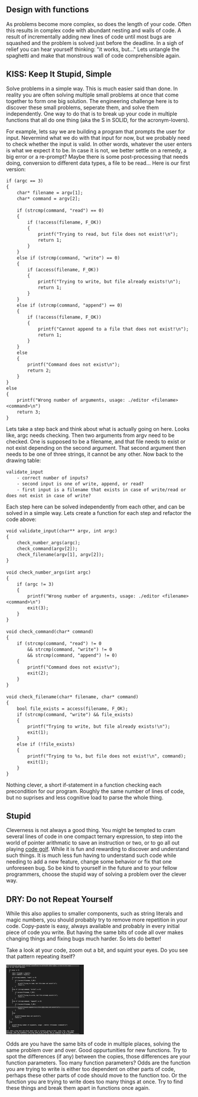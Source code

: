 ## Design with functions

As problems become more complex, so does the length of your code. Often this results in complex code with abundant nesting and walls of code. A result of incrementally adding new lines of code until most bugs are squashed and the problem is solved just before the deadline. In a sigh of relief you can hear yourself thinking: "it works, but..." Lets untangle the spaghetti and make that monstrous wall of code comprehensible again.   

## KISS: Keep It Stupid, Simple

Solve problems in a simple way. This is much easier said than done. In reality you are often solving multiple small problems at once that come together to form one big solution. The engineering challenge here is to discover these small problems, seperate them, and solve them independently. One way to do that is to break up your code in multiple functions that all do one thing (aka the S in SOLID, for the acronym-lovers).

For example, lets say we are building a program that prompts the user for input. Nevermind what we do with that input for now, but we probably need to check whether the input is valid. In other words, whatever the user enters is what we expect it to be. In case it is not, we better settle on a remedy, a big error or a re-prompt? Maybe there is some post-processing that needs doing, conversion to different data types, a file to be read... Here is our first version:

    if (argc == 3)
    {
        char* filename = argv[1];
        char* command = argv[2];

        if (strcmp(command, "read") == 0)
        {
            if (!access(filename, F_OK))
            {
                printf("Trying to read, but file does not exist!\n");
                return 1;
            }
        }
        else if (strcmp(command, "write") == 0)
        {
            if (access(filename, F_OK))
            {
                printf("Trying to write, but file already exists!\n");
                return 1;
            }
        }
        else if (strcmp(command, "append") == 0)
        {
            if (!access(filename, F_OK))
            {
                printf("Cannot append to a file that does not exist!\n");
                return 1;
            }
        }
        else
        {
            printf("Command does not exist\n");
            return 2;
        }
    }
    else
    {
        printf("Wrong number of arguments, usage: ./editor <filename> <command>\n")
        return 3;
    }

Lets take a step back and think about what is actually going on here. Looks like, argc needs checking. Then two arguments from argv need to be checked. One is supposed to be a filename, and that file needs to exist or not exist depending on the second argument. That second argument then needs to be one of three strings, it cannot be any other. Now back to the drawing table:

    validate_input
        - correct number of inputs?
        - second input is one of write, append, or read?
        - first input is a filename that exists in case of write/read or does not exist in case of write?

Each step here can be solved independently from each other, and can be solved in a simple way. Lets create a function for each step and refactor the code above:

    void validate_input(char** argv, int argc)
    {
        check_number_args(argc);
        check_command(argv[2]);
        check_filename(argv[1], argv[2]);
    }

    void check_number_args(int argc)
    {
        if (argc != 3)
        {
            printf("Wrong number of arguments, usage: ./editor <filename> <command>\n")
            exit(3);
        }
    }

    void check_command(char* command)
    {
        if (strcmp(command, "read") != 0 
            && strcmp(command, "write") != 0
            && strcmp(command, "append") != 0)
        {
            printf("Command does not exist\n");
            exit(2);
        }
    }

    void check_filename(char* filename, char* command)
    {
        bool file_exists = access(filename, F_OK);
        if (strcmp(command, "write") && file_exists)
        {
            printf("Trying to write, but file already exists!\n");
            exit(1);
        }
        else if (!file_exists)
        {
            printf("Trying to %s, but file does not exist!\n", command);
            exit(1);
        }
    }

Nothing clever, a short if-statement in a function checking each precondition for our program. Roughly the same number of lines of code, but no suprises and less cognitive load to parse the whole thing.

## Stupid

Cleverness is not always a good thing. You might be tempted to cram several lines of code in one compact ternary expression, to step into the world of pointer arithmatic to save an instruction or two, or to go all out playing [code golf](https://en.wikipedia.org/wiki/Code_golf). While it is fun and rewarding to discover and understand such things. It is much less fun having to understand such code while needing to add a new feature, change some behavior or fix that one unforeseen bug. So be kind to yourself in the future and to your fellow programmers, choose the stupid way of solving a problem over the clever way.

## DRY: Do not Repeat Yourself

While this also applies to smaller components, such as string literals and magic numbers, you should probably try to remove more repetition in your code. Copy-paste is easy, always available and probably in every initial piece of code you write. But having the same bits of code all over makes changing things and fixing bugs much harder. So lets do better! 

Take a look at your code, zoom out a bit, and squint your eyes. Do you see that pattern repeating itself?

![squint example](functions.png)

Odds are you have the same bits of code in multiple places, solving the same problem over and over. Good oppurtunities for new functions. Try to spot the differences (if any) between the copies, those differences are your function parameters. Too many function parameters? Odds are the function you are trying to write is either too dependent on other parts of code, perhaps these other parts of code should move to the function too. Or the function you are trying to write does too many things at once. Try to find these things and break them apart in functions once again.
